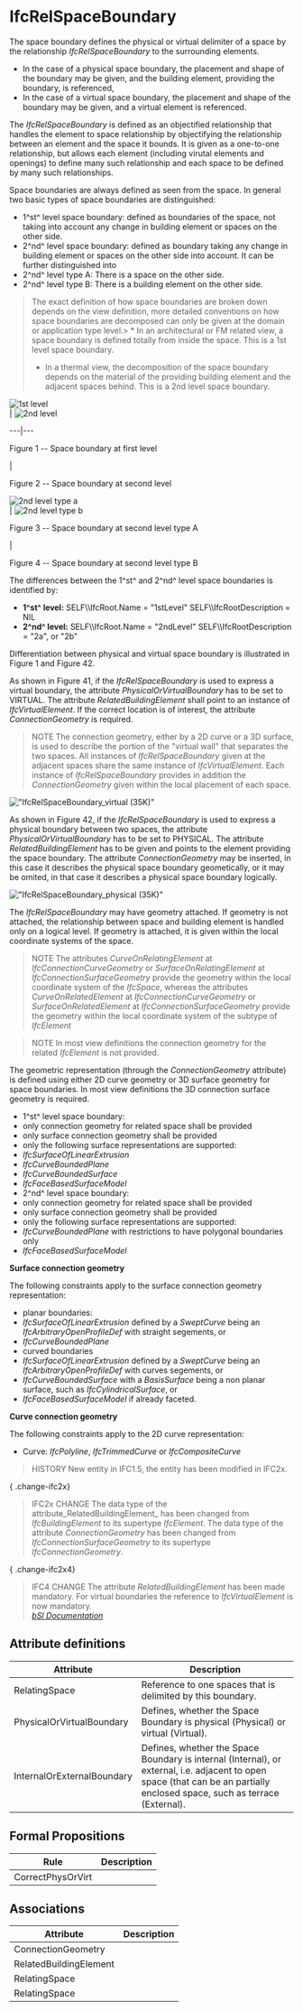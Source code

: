 IfcRelSpaceBoundary
===================
The space boundary defines the physical or virtual delimiter of a space by the
relationship _IfcRelSpaceBoundary_ to the surrounding elements.  
  
* In the case of a physical space boundary, the placement and shape of the boundary may be given, and the building element, providing the boundary, is referenced,  
* In the case of a virtual space boundary, the placement and shape of the boundary may be given, and a virtual element is referenced.  
  
The _IfcRelSpaceBoundary_ is defined as an objectified relationship that
handles the element to space relationship by objectifying the relationship
between an element and the space it bounds. It is given as a one-to-one
relationship, but allows each element (including virutal elements and
openings) to define many such relationship and each space to be defined by
many such relationships.  
  
Space boundaries are always defined as seen from the space. In general two
basic types of space boundaries are distinguished:  
  
* 1^st^ level space boundary: defined as boundaries of the space, not taking into account any change in building element or spaces on the other side.  
* 2^nd^ level space boundary: defined as boundary taking any change in building element or spaces on the other side into account. It can be further distinguished into   
* 2^nd^ level type A: There is a space on the other side.  
* 2^nd^ level type B: There is a building element on the other side.   
  
> The exact definition of how space boundaries are broken down depends on the
> view definition, more detailed conventions on how space boundaries are
> decomposed can only be given at the domain or application type level.> * In
> an architectural or FM related view, a space boundary is defined totally
> from inside the space. This is a 1st level space boundary.  
> * In a thermal view, the decomposition of the space boundary depends on the
> material of the providing building element and the adjacent spaces behind.
> This is a 2nd level space boundary.  
  
  
  
![1st level](../figures/ifcrelspaceboundary_1stlevel.png)  
| ![2nd level](../figures/ifcrelspaceboundary_2ndlevel.png)  
  
---|---  
  
  

Figure 1 -- Space boundary at first level

  
|

Figure 2 -- Space boundary at second level

  
  
  
  
![2nd level type a](../figures/ifcrelspaceboundary_2ndlevel_typea.png)  
| ![2nd level type b](../figures/ifcrelspaceboundary_2ndlevel_typeb.png)  
  
  
  

Figure 3 -- Space boundary at second level type A

  
|

Figure 4 -- Space boundary at second level type B

  
  
  
  
  
The differences between the 1^st^ and 2^nd^ level space boundaries is
identified by:  
  
* **1^st^ level:** SELF\\\IfcRoot.Name = "1stLevel" SELF\\\IfcRootDescription = NIL  
* **2^nd^ level:** SELF\\\IfcRoot.Name = "2ndLevel" SELF\\\IfcRootDescription = "2a", or "2b"  
  
Differentiation between physical and virtual space boundary is illustrated in
Figure 1 and Figure 42.  
  
As shown in Figure 41, if the _IfcRelSpaceBoundary_ is used to express a
virtual boundary, the attribute _PhysicalOrVirtualBoundary_ has to be set to
VIRTUAL. The attribute _RelatedBuildingElement_ shall point to an instance of
_IfcVirtualElement_. If the correct location is of interest, the attribute
_ConnectionGeometry_ is required.  
  
> NOTE  The connection geometry, either by a 2D curve or a 3D surface, is used
> to describe the portion of the "virtual wall" that separates the two spaces.
> All instances of _IfcRelSpaceBoundary_ given at the adjacent spaces share
> the same instance of _IfcVirtualElement_. Each instance of
> _IfcRelSpaceBoundary_ provides in addition the _ConnectionGeometry_ given
> within the local placement of each space.  
  
!["IfcRelSpaceBoundary_virtual
(35K)"](../figures/ifcrelspaceboundary_virtual.png "Figure 5 -- Space boundary
of virtual element")  
  
As shown in Figure 42, if the _IfcRelSpaceBoundary_ is used to express a
physical boundary between two spaces, the attribute
_PhysicalOrVirtualBoundary_ has to be set to PHYSICAL. The attribute
_RelatedBuildingElement_ has to be given and points to the element providing
the space boundary. The attribute _ConnectionGeometry_ may be inserted, in
this case it describes the physical space boundary geometically, or it may be
omited, in that case it describes a physical space boundary logically.  
  
!["IfcRelSpaceBoundary_physical
(35K)"](../figures/ifcrelspaceboundary_physical.png "Figure 6 -- Space
boundary of physical element")  
  
The _IfcRelSpaceBoundary_ may have geometry attached. If geometry is not
attached, the relationship between space and building element is handled only
on a logical level. If geometry is attached, it is given within the local
coordinate systems of the space.  
  
> NOTE  The attributes _CurveOnRelatingElement_ at
> _IfcConnectionCurveGeometry_ or _SurfaceOnRelatingElement_ at
> _IfcConnectionSurfaceGeometry_ provide the geometry within the local
> coordinate system of the _IfcSpace_, whereas the attributes
> _CurveOnRelatedElement_ at _IfcConnectionCurveGeometry_ or
> _SurfaceOnRelatedElement_ at _IfcConnectionSurfaceGeometry_ provide the
> geometry within the local coordinate system of the subtype of _IfcElement_  
  
> NOTE  In most view definitions the connection geometry for the related
> _IfcElement_ is not provided.  
  
The geometric representation (through the _ConnectionGeometry_ attribute) is
defined using either 2D curve geometry or 3D surface geometry for space
boundaries. In most view definitions the 3D connection surface geometry is
required.  
  
* 1^st^ level space boundary:   
* only connection geometry for related space shall be provided  
* only surface connection geometry shall be provided  
* only the following surface representations are supported:   
* _IfcSurfaceOfLinearExtrusion_  
* _IfcCurveBoundedPlane_  
* _IfcCurveBoundedSurface_  
* _IfcFaceBasedSurfaceModel_   
* 2^nd^ level space boundary:   
* only connection geometry for related space shall be provided  
* only surface connection geometry shall be provided  
* only the following surface representations are supported:   
* _IfcCurveBoundedPlane_ with restrictions to have polygonal boundaries only  
* _IfcFaceBasedSurfaceModel_   
  
**Surface connection geometry**  
  
The following constraints apply to the surface connection geometry
representation:  
  
* planar boundaries:   
* _IfcSurfaceOfLinearExtrusion_ defined by a _SweptCurve_ being an _IfcArbitraryOpenProfileDef_ with straight segements, or  
* _IfcCurveBoundedPlane_   
* curved boundaries   
* _IfcSurfaceOfLinearExtrusion_ defined by a _SweptCurve_ being an _IfcArbitraryOpenProfileDef_ with curves segements, or  
* _IfcCurveBoundedSurface_ with a _BasisSurface_ being a non planar surface, such as _IfcCylindricalSurface_, or  
* _IfcFaceBasedSurfaceModel_ if already faceted.   
  
**Curve connection geometry**  
  
The following constraints apply to the 2D curve representation:  
  
* Curve: _IfcPolyline_, _IfcTrimmedCurve_ or _IfcCompositeCurve_  
  
> HISTORY  New entity in IFC1.5, the entity has been modified in IFC2x.  
  
{ .change-ifc2x}  
> IFC2x CHANGE The data type of the attribute_RelatedBuildingElement_ has been
> changed from _IfcBuildingElement_ to its supertype _IfcElement_. The data
> type of the attribute _ConnectionGeometry_ has been changed from
> _IfcConnectionSurfaceGeometry_ to its supertype _IfcConnectionGeometry_.  
  
{ .change-ifc2x4}  
> IFC4 CHANGE The attribute _RelatedBuildingElement_ has been made mandatory.
> For virtual boundaries the reference to _IfcVirtualElement_ is now
> mandatory.  
[ _bSI
Documentation_](https://standards.buildingsmart.org/IFC/DEV/IFC4_2/FINAL/HTML/schema/ifcproductextension/lexical/ifcrelspaceboundary.htm)


Attribute definitions
---------------------
| Attribute                  | Description                                                                                                                                                                |
|----------------------------|----------------------------------------------------------------------------------------------------------------------------------------------------------------------------|
| RelatingSpace              | Reference to one spaces that is delimited by this boundary.                                                                                                                |
| PhysicalOrVirtualBoundary  | Defines, whether the Space Boundary is physical (Physical) or virtual (Virtual).                                                                                           |
| InternalOrExternalBoundary | Defines, whether the Space Boundary is internal (Internal), or external, i.e. adjacent to open space (that can be an partially enclosed space, such as terrace (External). |

Formal Propositions
-------------------
| Rule              | Description   |
|-------------------|---------------|
| CorrectPhysOrVirt |               |

Associations
------------
| Attribute              | Description   |
|------------------------|---------------|
| ConnectionGeometry     |               |
| RelatedBuildingElement |               |
| RelatingSpace          |               |
| RelatingSpace          |               |

